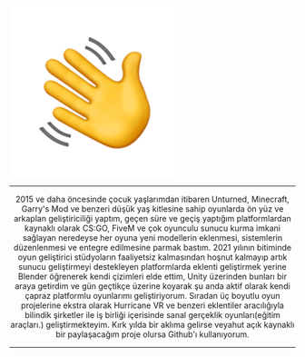 <img src="elsallama.gif" align="center">
<hr>
<p align="center">
2015 ve daha öncesinde çocuk yaşlarımdan itibaren Unturned, Minecraft, Garry's Mod ve benzeri düşük yaş kitlesine sahip oyunlarda ön yüz ve arkaplan geliştiriciliği yaptım, geçen süre ve geçiş yaptığım platformlardan kaynaklı olarak CS:GO, FiveM ve çok oyunculu sunucu kurma imkani sağlayan neredeyse her oyuna yeni modellerin eklenmesi, sistemlerin düzenlenmesi ve entegre edilmesine parmak bastım. 2021 yılının bitiminde oyun geliştirici stüdyoların faaliyetsiz kalmasından hoşnut kalmayıp artık sunucu geliştirmeyi destekleyen platformlarda eklenti geliştirmek yerine Blender öğrenerek kendi çizimleri elde ettim, Unity üzerinden bunları bir araya getirdim ve gün geçtikçe üzerine koyarak şu anda aktif olarak kendi çapraz platformlu oyunlarımı geliştiriyorum. Sıradan üç boyutlu oyun projelerine ekstra olarak Hurricane VR ve benzeri eklentiler aracılığıyla bilindik şirketler ile iş birliği içerisinde sanal gerçeklik oyunları(eğitim araçları.) geliştirmekteyim. Kırk yılda bir aklıma gelirse veyahut açık kaynaklı bir paylaşacağım proje olursa Github'ı kullanıyorum.
</p>
<hr>

